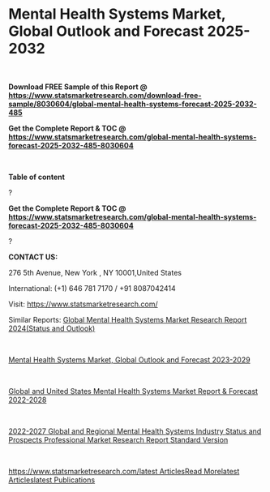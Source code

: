 <h1>Mental Health Systems Market, Global Outlook and Forecast 2025-2032</h1><br/><p><strong>Download FREE Sample of this Report @ <a href="https://www.statsmarketresearch.com/download-free-sample/8030604/global-mental-health-systems-forecast-2025-2032-485">https://www.statsmarketresearch.com/download-free-sample/8030604/global-mental-health-systems-forecast-2025-2032-485</a></strong></p>
 
 
 
 <div><b>Get the Complete Report & TOC @ <a href="https://www.statsmarketresearch.com/global-mental-health-systems-forecast-2025-2032-485-8030604">https://www.statsmarketresearch.com/global-mental-health-systems-forecast-2025-2032-485-8030604</a></b></div>
 
 
 
 <p><br />
 
 <b>Table of content</b></p>
 
 
 
 <p>? </p>
 
 
 
 <div><b>Get the Complete Report & TOC @ <a href="https://www.statsmarketresearch.com/global-mental-health-systems-forecast-2025-2032-485-8030604">https://www.statsmarketresearch.com/global-mental-health-systems-forecast-2025-2032-485-8030604</a></b></div>
 
 
 
 <p>? </p>
 
 
 
 <p><b>CONTACT US:</b><br />
 
 276 5th Avenue, New York , NY 10001,United States<br />
 
 International: (+1) 646 781 7170 / +91 8087042414<br />
 
 Visit: <a href="https://www.statsmarketresearch.com/">https://www.statsmarketresearch.com/</a><br />
 
 Similar Reports: <a href="https://www.statsmarketresearch.com/global-mental-health-systems-forecast-2025-2032-485-8030604">Global Mental Health Systems Market Research Report 2024(Status and Outlook)</a><br />
 
 <br />
 
 <a href="https://www.statsmarketresearch.com/global-mental-health-systems-forecast-2025-2032-485-8030604">Mental Health Systems Market, Global Outlook and Forecast 2023-2029</a><br />
 
 <br />
 
 <a href="https://www.statsmarketresearch.com/global-mental-health-systems-forecast-2025-2032-485-8030604">Global and United States Mental Health Systems Market Report & Forecast 2022-2028</a><br />
 
 <br />
 
 <a href="https://www.statsmarketresearch.com/global-mental-health-systems-forecast-2025-2032-485-8030604">2022-2027 Global and Regional Mental Health Systems Industry Status and Prospects Professional Market Research Report Standard Version</a><br />
 
 <br />
 
 <a href="https://gyeongbokgung.com">https://www.statsmarketresearch.com/</a><a href="https://hallyeomaritime.com">latest Articles</a><a href="https://jingwansa.com">Read More</a><a href="https://nguoiviet.jp/">latest Articles</a><a href="https://www.intelmarketresearch.com/">latest Publications</a></p>